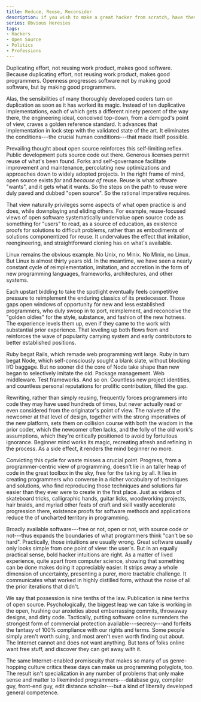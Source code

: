 ```yaml
---
title: Reduce, Reuse, Reconsider
description: if you wish to make a great hacker from scratch, have them reimplement the universe
series: Obvious Heresies
tags:
- Hackers
- Open Source
- Politics
- Professions
---
```


Duplicating effort, not reusing work product, makes good software.  Because duplicating effort, not reusing work product, makes good programmers.  Openness progresses software not by making good software, but by making good programmers.

Alas, the sensibilities of many thoroughly developed coders turn on duplication as soon as it has worked its magic.  Instead of ten duplicative implementations, each of which gets a different ninety percent of the way there, the engineering ideal, conceived top-down, from a demigod's point of view, craves a golden reference standard.  It advances that implementation in lock step with the validated state of the art.  It eliminates the conditions---the crucial human conditions---that made itself possible.

Prevailing thought about open source reinforces this self-limiting reflex.  Public development puts source code out there.  Generous licenses permit reuse of what's been found.  Forks and self-governance facilitate improvement and maintenance, percolating new optimizations and approaches down to widely adopted projects.  In the right frame of mind, open source exists _for_ and _because of_ reuse.  Reuse is what software "wants", and it gets what it wants.  So the steps on the path to reuse were duly paved and dubbed "open source".  So the rational imperative requires.

That view naturally privileges some aspects of what open practice is and does, while downplaying and eliding others.  For example, reuse-focused views of open software systematically undervalue open source code as something for "users" to read, as a source of education, as existence proofs for solutions to difficult problems, rather than as embodiments of solutions componentized for reuse.  It undervalues the effect that imitation, reengineering, and straightforward cloning has on what's available.

Linux remains the obvious example.  No Unix, no Minix.  No Minix, no Linux.  But Linux is almost thirty years old.  In the meantime, we have seen a nearly constant cycle of reimplementation, imitation, and accretion in the form of new programming languages, frameworks, architectures, and other systems.

Each upstart bidding to take the spotlight eventually feels competitive pressure to reimplement the enduring classics of its predecessor.  Those gaps open windows of opportunity for new and less established programmers, who duly swoop in to port, reimplement, and reconceive the "golden oldies" for the style, substance, and fashion of the new hotness.  The experience levels them up, even if they came to the work with substantial prior experience.  That leveling up both flows from and reinforces the wave of popularity carrying system and early contributors to better established positions.

Ruby begat Rails, which remade web programming writ large.  Ruby in turn begat Node, which self-consciously sought a blank slate, without blocking I/O baggage.  But no sooner did the core of Node take shape than new began to selectively imitate the old.  Package management.  Web middleware.  Test frameworks.  And so on.  Countless new project identities, and countless personal reputations for prolific contribution, filled the gap.

Rewriting, rather than simply reusing, frequently forces programmers into code they may have used hundreds of times, but never actually read or even considered from the originator's point of view.  The naivete of the newcomer at that level of design, together with the strong imperatives of the new platform, sets them on collision course with both the wisdom in the prior coder, which the newcomer often lacks, and the folly of the old work's assumptions, which they're critically positioned to avoid by fortuitous ignorance.  Beginner mind works its magic, recreating afresh and refining in the process.  As a side effect, it renders the mind beginner no more.

Convicting this cycle for waste misses a crucial point.  Progress, from a programmer-centric view of programming, doesn't lie in an taller heap of code in the great toolbox in the sky, free for the taking by all.  It lies in creating programmers who converse in a richer vocabulary of techniques and solutions, who find reproducing those techniques and solutions far easier than they ever were to create in the first place.  Just as videos of skateboard tricks, calligraphic hands, guitar licks, woodworking projects, hair braids, and myriad other feats of craft and skill vastly accelerate progression there, existence proofs for software methods and applications reduce the of uncharted territory in programming.

Broadly available software---free or not, open or not, with source code or not---thus expands the boundaries of what programmers think "can't be so hard".  Practically, those intuitions are usually wrong.  Great software usually only looks simple from one point of view: the user's.  But in an equally practical sense, bold hacker intuitions are right.  As a matter of lived experience, quite apart from computer science, showing that something can be done makes doing it appreciably easier.  It strips away a whole dimension of uncertainty, presenting a purer, more tractable challenge.  It communicates what worked in highly distilled form, without the noise of all the prior iterations that didn't.

We say that possession is nine tenths of the law.  Publication is nine tenths of open source.  Psychologically, the biggest leap we can take is working in the open, hushing our anxieties about embarrassing commits, throwaway designs, and dirty code.  Tactically, putting software online surrenders the strongest form of commercial protection available---secrecy---and forfeits the fantasy of 100% compliance with our rights and terms.  Some people simply aren't worth suing, and most aren't even worth finding out about.  The Internet cannot and does not want anything.  But tons of folks online want free stuff, and discover they can get away with it.

The same Internet-enabled promiscuity that makes so many of us genre-hopping culture critics these days can make us programming polyglots, too.  The result isn't specialization in any number of problems that only make sense and matter to likeminded programmers---database guy, compiler guy, front-end guy, edit distance scholar---but a kind of liberally developed general competence.